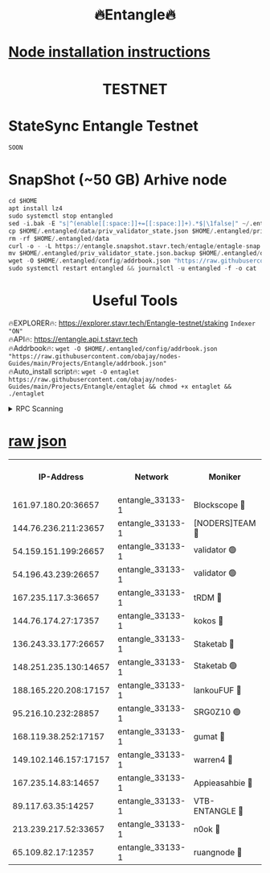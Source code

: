 <h1 align="center"> 🔥Entangle🔥</h1>

[Node installation instructions](https://github.com/obajay/nodes-Guides/tree/main/Projects/Entangle)
=

<h1 align="center"> TESTNET</h1>

# StateSync Entangle Testnet
```python
SOON
```
# SnapShot (~50 GB) Arhive node
```python
cd $HOME
apt install lz4
sudo systemctl stop entangled
sed -i.bak -E "s|^(enable[[:space:]]+=[[:space:]]+).*$|\1false|" ~/.entangled/config/config.toml
cp $HOME/.entangled/data/priv_validator_state.json $HOME/.entangled/priv_validator_state.json.backup
rm -rf $HOME/.entangled/data
curl -o - -L https://entangle.snapshot.stavr.tech/entagle/entagle-snap.tar.lz4 | lz4 -c -d - | tar -x -C $HOME/.entangled --strip-components 2
mv $HOME/.entangled/priv_validator_state.json.backup $HOME/.entangled/data/priv_validator_state.json
wget -O $HOME/.entangled/config/addrbook.json "https://raw.githubusercontent.com/obajay/nodes-Guides/main/Projects/Entangle/addrbook.json"
sudo systemctl restart entangled && journalctl -u entangled -f -o cat
```
 <h1 align="center"> Useful Tools</h1>
 
🔥EXPLORER🔥: https://explorer.stavr.tech/Entangle-testnet/staking        `Indexer "ON"` \
🔥API🔥:      https://entangle.api.t.stavr.tech \
🔥Addrbook🔥: ```wget -O $HOME/.entangled/config/addrbook.json "https://raw.githubusercontent.com/obajay/nodes-Guides/main/Projects/Entangle/addrbook.json"``` \
🔥Auto_install script🔥:  `wget -O entaglet https://raw.githubusercontent.com/obajay/nodes-Guides/main/Projects/Entangle/entaglet && chmod +x entaglet && ./entaglet`


<details>
<summary>RPC Scanning</summary>

<h2 align="center"> We scan nodes in real time every 4 hours. And we provide the final result of RPC endpoints.
We cannot influence the operation of these nodes in any way. </h2>


```python
If Voting Power is higher than 0 --> then the Node is a validator of the network and may be subject to attack and be a potential threat to the chain.
```
```python
We marked such validators with a red symbol
```

</details>

[raw json](https://rpc-check.entangt.stavr.tech/entangt/rpc-entangt-result.json)
=


<table><tr><th>IP-Address</th><th>Network</th><th>Moniker</th><th>Latest Block Height</th><th>Earliest Block Height</th><th>Catching Up</th><th>Tx Index</th><th>Voting Power</th><th>Scan Time</th></tr><tr><td>161.97.180.20:36657</td><td>entangle_33133-1</td><td>Blockscope 🔴</td><td>1335061</td><td>1</td><td>False</td><td>off</td><td>259586473635098</td><td>2023-12-26T16:15:28.153880384UTC</td></tr><tr><td>144.76.236.211:23657</td><td>entangle_33133-1</td><td>[NODERS]TEAM 🔴</td><td>1335065</td><td>1</td><td>False</td><td>off</td><td>47049700500000000</td><td>2023-12-26T16:15:40.797387383UTC</td></tr><tr><td>54.159.151.199:26657</td><td>entangle_33133-1</td><td>validator 🟢</td><td>1280815</td><td>1</td><td>False</td><td>on</td><td>0</td><td>2023-12-26T16:15:48.141789741UTC</td></tr><tr><td>54.196.43.239:26657</td><td>entangle_33133-1</td><td>validator 🟢</td><td>1335067</td><td>1</td><td>False</td><td>on</td><td>0</td><td>2023-12-26T16:15:48.848301855UTC</td></tr><tr><td>167.235.117.3:36657</td><td>entangle_33133-1</td><td>tRDM 🔴</td><td>1335067</td><td>1</td><td>False</td><td>on</td><td>59819660338000</td><td>2023-12-26T16:15:49.387048887UTC</td></tr><tr><td>144.76.174.27:17357</td><td>entangle_33133-1</td><td>kokos 🔴</td><td>1335064</td><td>145001</td><td>False</td><td>on</td><td>89890100000000</td><td>2023-12-26T16:15:37.710673394UTC</td></tr><tr><td>136.243.33.177:26657</td><td>entangle_33133-1</td><td>Staketab 🔴</td><td>1335066</td><td>660001</td><td>False</td><td>on</td><td>57511111100000</td><td>2023-12-26T16:15:43.080721505UTC</td></tr><tr><td>148.251.235.130:14657</td><td>entangle_33133-1</td><td>Staketab 🟢</td><td>1335061</td><td>660801</td><td>False</td><td>on</td><td>0</td><td>2023-12-26T16:15:27.860514436UTC</td></tr><tr><td>188.165.220.208:17157</td><td>entangle_33133-1</td><td>lankouFUF 🔴</td><td>1335063</td><td>725001</td><td>False</td><td>on</td><td>180899900000002</td><td>2023-12-26T16:15:33.314355096UTC</td></tr><tr><td>95.216.10.232:28857</td><td>entangle_33133-1</td><td>SRG0Z10 🟢</td><td>1335061</td><td>842001</td><td>False</td><td>off</td><td>0</td><td>2023-12-26T16:15:25.573237815UTC</td></tr><tr><td>168.119.38.252:17157</td><td>entangle_33133-1</td><td>gumat 🔴</td><td>1335063</td><td>962001</td><td>False</td><td>on</td><td>314013548351851</td><td>2023-12-26T16:15:33.041215484UTC</td></tr><tr><td>149.102.146.157:17157</td><td>entangle_33133-1</td><td>warren4 🔴</td><td>1335065</td><td>1054001</td><td>False</td><td>on</td><td>261531178365442</td><td>2023-12-26T16:15:40.465173367UTC</td></tr><tr><td>167.235.14.83:14657</td><td>entangle_33133-1</td><td>Appieasahbie 🔴</td><td>1335067</td><td>1076001</td><td>False</td><td>on</td><td>44568809900999996</td><td>2023-12-26T16:15:49.090445700UTC</td></tr><tr><td>89.117.63.35:14257</td><td>entangle_33133-1</td><td>VTB-ENTANGLE 🔴</td><td>1335064</td><td>1162001</td><td>False</td><td>off</td><td>115826514071325</td><td>2023-12-26T16:15:38.058880390UTC</td></tr><tr><td>213.239.217.52:33657</td><td>entangle_33133-1</td><td>n0ok 🔴</td><td>1335066</td><td>1235066</td><td>False</td><td>off</td><td>46574292273662988</td><td>2023-12-26T16:15:47.467041174UTC</td></tr><tr><td>65.109.82.17:12357</td><td>entangle_33133-1</td><td>ruangnode 🔴</td><td>1335061</td><td>1312001</td><td>False</td><td>off</td><td>262501785360543</td><td>2023-12-26T16:15:28.632955272UTC</td></tr></table>
